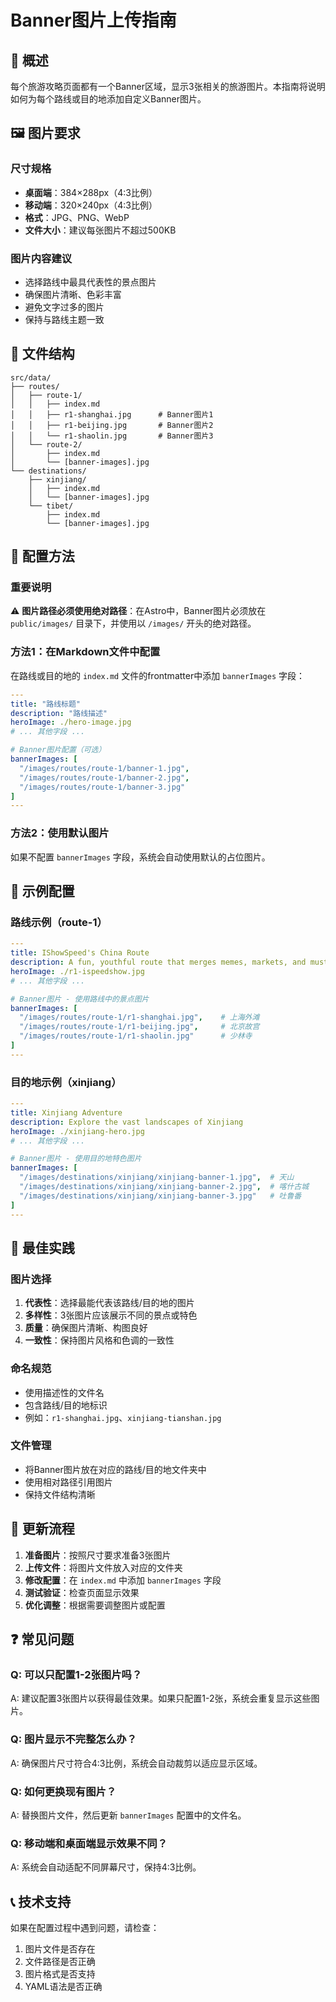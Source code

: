 # Banner图片上传指南

## 📸 概述

每个旅游攻略页面都有一个Banner区域，显示3张相关的旅游图片。本指南将说明如何为每个路线或目的地添加自定义Banner图片。

## 🖼️ 图片要求

### **尺寸规格**
- **桌面端**：384×288px（4:3比例）
- **移动端**：320×240px（4:3比例）
- **格式**：JPG、PNG、WebP
- **文件大小**：建议每张图片不超过500KB

### **图片内容建议**
- 选择路线中最具代表性的景点图片
- 确保图片清晰、色彩丰富
- 避免文字过多的图片
- 保持与路线主题一致

## 📁 文件结构

```
src/data/
├── routes/
│   ├── route-1/
│   │   ├── index.md
│   │   ├── r1-shanghai.jpg      # Banner图片1
│   │   ├── r1-beijing.jpg       # Banner图片2
│   │   └── r1-shaolin.jpg       # Banner图片3
│   └── route-2/
│       ├── index.md
│       └── [banner-images].jpg
└── destinations/
    ├── xinjiang/
    │   ├── index.md
    │   └── [banner-images].jpg
    └── tibet/
        ├── index.md
        └── [banner-images].jpg
```

## 🔧 配置方法

### **重要说明**
⚠️ **图片路径必须使用绝对路径**：在Astro中，Banner图片必须放在 `public/images/` 目录下，并使用以 `/images/` 开头的绝对路径。

### **方法1：在Markdown文件中配置**

在路线或目的地的 `index.md` 文件的frontmatter中添加 `bannerImages` 字段：

```yaml
---
title: "路线标题"
description: "路线描述"
heroImage: ./hero-image.jpg
# ... 其他字段 ...

# Banner图片配置（可选）
bannerImages: [
  "/images/routes/route-1/banner-1.jpg",
  "/images/routes/route-1/banner-2.jpg", 
  "/images/routes/route-1/banner-3.jpg"
]
---
```

### **方法2：使用默认图片**

如果不配置 `bannerImages` 字段，系统会自动使用默认的占位图片。

## 📝 示例配置

### **路线示例（route-1）**

```yaml
---
title: IShowSpeed's China Route
description: A fun, youthful route that merges memes, markets, and must-sees.
heroImage: ./r1-ispeedshow.jpg
# ... 其他字段 ...

# Banner图片 - 使用路线中的景点图片
bannerImages: [
  "/images/routes/route-1/r1-shanghai.jpg",    # 上海外滩
  "/images/routes/route-1/r1-beijing.jpg",     # 北京故宫
  "/images/routes/route-1/r1-shaolin.jpg"      # 少林寺
]
---
```

### **目的地示例（xinjiang）**

```yaml
---
title: Xinjiang Adventure
description: Explore the vast landscapes of Xinjiang
heroImage: ./xinjiang-hero.jpg
# ... 其他字段 ...

# Banner图片 - 使用目的地特色图片
bannerImages: [
  "/images/destinations/xinjiang/xinjiang-banner-1.jpg",  # 天山
  "/images/destinations/xinjiang/xinjiang-banner-2.jpg",  # 喀什古城
  "/images/destinations/xinjiang/xinjiang-banner-3.jpg"   # 吐鲁番
]
---
```

## 🎯 最佳实践

### **图片选择**
1. **代表性**：选择最能代表该路线/目的地的图片
2. **多样性**：3张图片应该展示不同的景点或特色
3. **质量**：确保图片清晰、构图良好
4. **一致性**：保持图片风格和色调的一致性

### **命名规范**
- 使用描述性的文件名
- 包含路线/目的地标识
- 例如：`r1-shanghai.jpg`、`xinjiang-tianshan.jpg`

### **文件管理**
- 将Banner图片放在对应的路线/目的地文件夹中
- 使用相对路径引用图片
- 保持文件结构清晰

## 🔄 更新流程

1. **准备图片**：按照尺寸要求准备3张图片
2. **上传文件**：将图片文件放入对应的文件夹
3. **修改配置**：在 `index.md` 中添加 `bannerImages` 字段
4. **测试验证**：检查页面显示效果
5. **优化调整**：根据需要调整图片或配置

## ❓ 常见问题

### **Q: 可以只配置1-2张图片吗？**
A: 建议配置3张图片以获得最佳效果。如果只配置1-2张，系统会重复显示这些图片。

### **Q: 图片显示不完整怎么办？**
A: 确保图片尺寸符合4:3比例，系统会自动裁剪以适应显示区域。

### **Q: 如何更换现有图片？**
A: 替换图片文件，然后更新 `bannerImages` 配置中的文件名。

### **Q: 移动端和桌面端显示效果不同？**
A: 系统会自动适配不同屏幕尺寸，保持4:3比例。

## 📞 技术支持

如果在配置过程中遇到问题，请检查：
1. 图片文件是否存在
2. 文件路径是否正确
3. 图片格式是否支持
4. YAML语法是否正确 